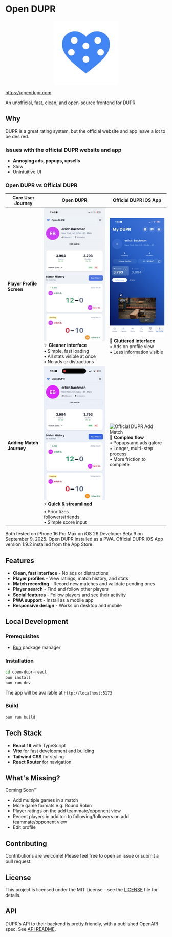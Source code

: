 # Open DUPR

<div align="center">
  <img src="open-dupr-react/public/logo.png" alt="Open DUPR Logo" width="200"/>
</div>

https://opendupr.com

An unofficial, fast, clean, and open-source frontend for [DUPR](https://dupr.com)

## Why

DUPR is a great rating system, but the official website and app leave a lot to be desired.

### Issues with the official DUPR website and app

- **Annoying ads, popups, upsells**
- Slow
- Unintuitive UI

### Open DUPR vs Official DUPR

| Core User Journey         | Open DUPR                                                                                                                                                                                               | Official DUPR iOS App                                                                                                                                                                                           |
| ------------------------- | ------------------------------------------------------------------------------------------------------------------------------------------------------------------------------------------------------- | --------------------------------------------------------------------------------------------------------------------------------------------------------------------------------------------------------------- |
| **Player Profile Screen** | <img src="docs/assets/open-dupr-profile.png" width="300" alt="Open DUPR Profile"/><br/>✨ **Cleaner interface**<br/>• Simple, fast loading<br/>• All stats visible at once<br/>• No ads or distractions | <img src="docs/assets/offical-dupr-profile.png" width="300" alt="Official DUPR Profile"/><br/>📱 **Cluttered interface**<br/>• Ads on profile view<br/>• Less information visible                               |
| **Adding Match Journey**  | <img src="docs/assets/official-dupr-add-match.gif" width="300" alt="Open DUPR Add Match"/><br/>⚡ **Quick & streamlined**<br/>• Prioritizes followers/friends<br/>• Simple score input                  | <img src="docs/assets/open-dupr-add-match.gif" width="300" alt="Official DUPR Add Match"/><br/>🐌 **Complex flow**<br/>• Popups and ads galore<br/>• Longer, multi-step process<br/>• More friction to complete |

Both tested on iPhone 16 Pro Max on iOS 26 Developer Beta 9 on September 9, 2025. Open DUPR installed as a PWA. Official DUPR iOS App version 1.9.2 installed from the App Store.

## Features

- **Clean, fast interface** - No ads or distractions
- **Player profiles** - View ratings, match history, and stats
- **Match recording** - Record new matches and validate pending ones
- **Player search** - Find and follow other players
- **Social features** - Follow players and see their activity
- **PWA support** - Install as a mobile app
- **Responsive design** - Works on desktop and mobile

## Local Development

### Prerequisites

- [Bun](https://bun.sh) package manager

### Installation

```bash
cd open-dupr-react
bun install
bun run dev
```

The app will be available at `http://localhost:5173`

### Build

```bash
bun run build
```

## Tech Stack

- **React 19** with TypeScript
- **Vite** for fast development and building
- **Tailwind CSS** for styling
- **React Router** for navigation

## What's Missing?

Coming Soon™️

- Add multiple games in a match
- More game formats e.g. Round Robin
- Player ratings on the add teammate/opponent view
- Recent players in additon to following/followers on add teammate/opponent view
- Edit profile

## Contributing

Contributions are welcome! Please feel free to open an issue or submit a pull request.

## License

This project is licensed under the MIT License - see the [LICENSE](LICENSE) file for details.

## API

DUPR's API to their backend is pretty friendly, with a published OpenAPI spec. See [API README](./api_reference/README.md).
